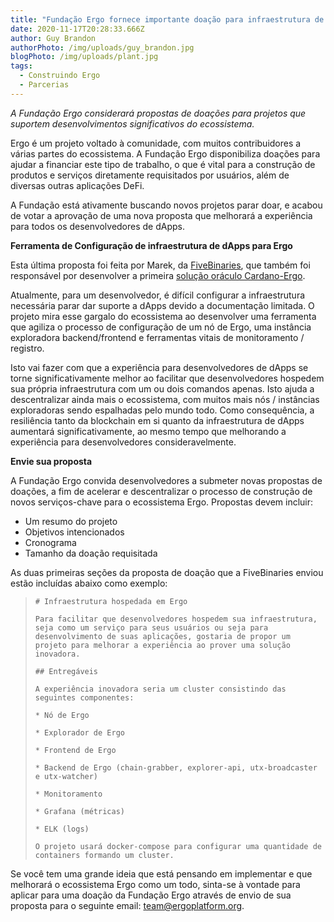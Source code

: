 ```yaml
---
title: "Fundação Ergo fornece importante doação para infraestrutura de dApps"
date: 2020-11-17T20:28:33.666Z
author: Guy Brandon
authorPhoto: /img/uploads/guy_brandon.jpg
blogPhoto: /img/uploads/plant.jpg
tags:
  - Construindo Ergo
  - Parcerias
---
```

<!--StartFragment-->

*A Fundação Ergo considerará propostas de doações para projetos que suportem desenvolvimentos significativos do ecossistema.*

Ergo é um projeto voltado à comunidade, com muitos contribuidores a várias partes do ecossistema. A Fundação Ergo disponibiliza doações para ajudar a financiar este tipo de trabalho, o que é vital para a construção de produtos e serviços diretamente requisitados por usuários, além de diversas outras aplicações DeFi. 

A Fundação está ativamente buscando novos projetos parar doar, e acabou de votar a aprovação de uma nova proposta que melhorará a experiência para todos os desenvolvedores de dApps.

**Ferramenta de Configuração de infraestrutura de dApps para Ergo**

Esta última proposta foi feita por Marek, da [FiveBinaries](https://www.fivebinaries.com/), que também foi responsável por desenvolver a primeira [solução oráculo Cardano-Ergo](https://ergoplatform.org/pt/blog/2020-11-09-first-steps-towards-interoperability-with-cardano-oracles/).

Atualmente, para um desenvolvedor, é difícil configurar a infraestrutura necessária parar dar suporte a dApps devido a documentação limitada. O projeto mira esse gargalo do ecossistema ao desenvolver uma ferramenta que agiliza o processo de configuração de um nó de Ergo, uma instância exploradora backend/frontend e ferramentas vitais de monitoramento / registro. 

Isto vai fazer com que a experiência para desenvolvedores de dApps se torne significativamente melhor ao facilitar que desenvolvedores hospedem sua própria infraestrutura com um ou dois comandos apenas. Isto ajuda a descentralizar ainda mais o ecossistema, com muitos mais nós / instâncias exploradoras sendo espalhadas pelo mundo todo. Como consequência, a resiliência tanto da blockchain em si quanto da infraestrutura de dApps aumentará significativamente, ao mesmo tempo que melhorando a experiência para desenvolvedores consideravelmente.

**Envie sua proposta**

A Fundação Ergo convida desenvolvedores a submeter novas propostas de doações, a fim de acelerar e descentralizar o processo de construção de novos serviços-chave para o ecossistema Ergo. Propostas devem incluir:

* Um resumo do projeto
* Objetivos intencionados
* Cronograma
* Tamanho da doação requisitada

As duas primeiras seções da proposta de doação que a FiveBinaries enviou estão incluídas abaixo como exemplo:

> ```
> # Infraestrutura hospedada em Ergo
>
> Para facilitar que desenvolvedores hospedem sua infraestrutura, seja como um serviço para seus usuários ou seja para desenvolvimento de suas aplicações, gostaria de propor um projeto para melhorar a experiência ao prover uma solução inovadora.  
>
> ## Entregáveis
>
> A experiência inovadora seria um cluster consistindo das seguintes componentes:
>
> * Nó de Ergo
>
> * Explorador de Ergo
>
> * Frontend de Ergo
>
> * Backend de Ergo (chain-grabber, explorer-api, utx-broadcaster e utx-watcher)
>
> * Monitoramento
>
> * Grafana (métricas)
>
> * ELK (logs)
>
> O projeto usará docker-compose para configurar uma quantidade de containers formando um cluster.
> ```

Se você tem uma grande ideia que está pensando em implementar e que melhorará o ecossistema Ergo como um todo, sinta-se à vontade para aplicar para uma doação da Fundação Ergo através de envio de sua proposta para o seguinte email: [team@ergoplatform.org](mailto:team@ergoplatform.org).

<!--EndFragment-->
